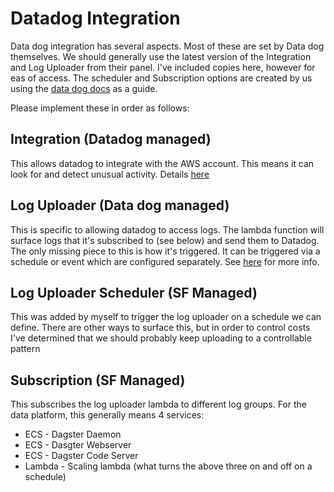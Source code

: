# Datadog Integration
Data dog integration has several aspects. Most of these are set by Data dog themselves.
We should generally use the latest version of the Integration and Log Uploader from their
panel. I've included copies here, however for eas of access. The scheduler and Subscription
options are created by us using the 
[data dog docs](https://docs.datadoghq.com/logs/guide/send-aws-services-logs-with-the-datadog-lambda-function/?tab=cloudformation#automatically-set-up-triggers) 
as a guide. 

Please implement these in order as follows:

## Integration (Datadog managed)
This allows datadog to integrate with the AWS account. This means
it can look for and detect unusual activity. Details [here](https://docs.datadoghq.com/getting_started/integrations/)

## Log Uploader (Data dog managed)
This is specific to allowing datadog to access logs. The lambda function will surface
logs that it's subscribed to (see below) and send them to Datadog. The only missing piece
to this is how it's triggered. It can be triggered via a schedule or event which are
configured separately. See 
[here](https://docs.datadoghq.com/logs/guide/send-aws-services-logs-with-the-datadog-lambda-function/?tab=awsconsole) 
for more info.

## Log Uploader Scheduler (SF Managed)
This was added by myself to trigger the log uploader on a schedule we can define. There
are other ways to surface this, but in order to control costs I've determined that we should
probably keep uploading to a controllable pattern

## Subscription (SF Managed)
This subscribes the log uploader lambda to different log groups. For the data platform,
this generally means 4 services:
* ECS - Dagster Daemon
* ECS - Dasgter Webserver
* ECS - Dagster Code Server
* Lambda - Scaling lambda (what turns the above three on and off on a schedule)


